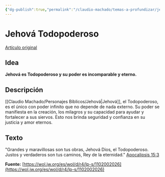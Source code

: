 ```yaml
---
{"dg-publish":true,"permalink":"/claudio-machado/temas-a-profundizar/jehova-dios/jehova-todopoderoso/"}
---
```


# Jehová Todopoderoso
[Artículo original](https://wol.jw.org/es/wol/d/r4/lp-s/1102002026)
## Idea
**Jehová es Todopoderoso y su poder es incomparable y eterno.**

## Descripción
[[Claudio Machado/Personajes Bíblicos/Jehová\|Jehová]], el Todopoderoso, es el único con poder infinito que no depende de nada externo. Su poder se manifiesta en la creación, los milagros y su capacidad para ayudar y fortalecer a sus siervos. Esto nos brinda seguridad y confianza en su justicia y amor eternos.

## Texto
"Grandes y maravillosas son tus obras, Jehová Dios, el Todopoderoso. Justos y verdaderos son tus caminos, Rey de la eternidad." [Apocalipsis 15:3](https://www.jw.org/es/biblioteca/biblia/nwt/libros/apocalipsis/15/#v3)

**Fuente:** [https://wol.jw.org/es/wol/d/r4/lp-s/1102002026](https://wol.jw.org/es/wol/d/r4/lp-s/1102002026)


